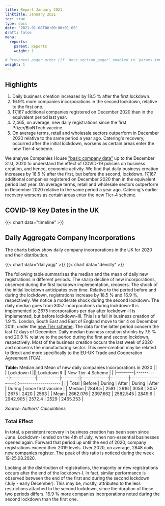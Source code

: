 ```yaml
---
title: Report January 2021
linktitle: January 2021
toc: true
type: docs
date: "2021-01-08T00:00:00+01:00"
draft: false
menu:
  reports:
    parent: Reports
    weight: 1

# Prev/next pager order (if `docs_section_pager` enabled in `params.toml`)
weight: 1
---
```


## <i class="far fa-lightbulb"></i>  Highlights
1. Daily business creation increases by 18.5 % after the first lockdown.
2. 16.9% more companies incorporations in the second lockdown, relative to the first one.
3. 17,167 additional companies registered on December 2020 than in the equivalent period last year.
4. 2,465, on average, new daily registrations since the first Pfizer/BioNTech vaccine.
5. On average terms, retail and wholesale sectors outperform in December 2020 relative to the same period a year ago. Catering's recovery, occurred after the initial lockdown, worsens as certain areas enter the new Tier-4 scheme.

We analyse Companies House ["basic company data"](http://download.companieshouse.gov.uk/en_output.html) up to the December 31st, 2020 to understand the effect of COVID-19 policies on business creation, and hence, economic activity. We find that daily business creation increases by 18.5 % after the first, but before the second, lockdown. 17,167 additional companies registered on December 2020 than in the equivalent period last year. On average terms, retail and wholesale sectors outperform in December 2020 relative to the same period a year ago. Catering's earlier recovery worsens as certain areas enter the new Tier-4 scheme.

## <i class="far fa-calendar-alt"></i>  COVID-19 Key Dates in the UK

{{< chart data="timeline" >}}

## Daily Aggregate Company Incorporations
The charts below show daily company incorporations in the UK for 2020 and their distribution.

{{< chart data="dailyagg" >}}
{{< chart data="density" >}}

The following table summarises the median and the mean of daily new registrations in different periods. The sharp decline of new incorporations, observed during the first lockdown implementation, recovers. The shock of the initial lockdown anticipates over time. Relative to the period before and during the lockdown, registrations increase by 18.5 % and 16.9 %, respectively.
We notice a moderate shock during the second lockdown. The daily median goes from 3057 incorporations during lockdown-II is implemented to 2675 incorporations per day after lockdown-II is implemented, but before lockdown-III. This is a fall in business creation of 1.9 %.
London, South East and East of England move to tier 4 on December 20th, under the [new Tier scheme](https://www.bbc.co.uk/news/uk-55379220). The data for the latter period concern the last 12 days of December. Daily median business creation shrinks by 7.5 % and 20.8 % relative to the period during the first and second lockdown, respectively. Most of the business creation occurs the last week of 2020 and concerns the manufacturing sector. This over-creation may be related to Brexit and more specifically to the EU-UK Trade and Cooperation Agreement (TCA).

**Table:** Median and Mean of new daily companies Incorporations in 2020
|         |          | Lockdown I                     ||| Lockdown II             || New Tier-4 Scheme |                      |
|---------|:----------:|:------------:|:----------:|:--------:|:-------------:|:--------:|:-------------------:|:---------------------:|
|         | Total    | Before     | During   | After  | During      | After  | During            | since first vaccine  |
| Median  | 2848.5   | 2581       | 2616     | 3058   | 3057        | 2675   | 2420              | 2563                 |
| Mean    | 2662.076 | 2397.662   | 2582.545 | 2849.6 | 2942.905    | 2572.4 | 2529              | 2465.353             |

*Source: Authors' Calculations*

### Total Effect 

In total, a persistent recovery in business creation has been seen since June. Lockdown-I ended on the 4th of July, when non-essential businesses opened again. Forward that period up until the end of 2020, company registrations exceed their 2019 levels. Over 2020, on average, 2848 daily new companies register. The peak of this ratio is noticed during the week 19-25.08.2020. 

Looking at the distribution of registrations, the majority or new registrations occurs after the end of the lockdown-I. In fact, similar performance is observed between the end of the first and during the second lockdown (July - early December). This may be, mostly, attributed to the less restrictions attached to the second lockdown, since the duration of these two periods differs. 16.9 % more companies incorporations noted during the second lockdown than the first one. 
